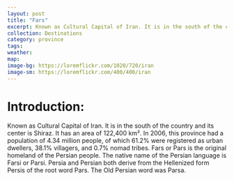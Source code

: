 ```yaml
---
layout: post
title: "Fars"
excerpt: Known as Cultural Capital of Iran. It is in the south of the country and its center is Shiraz.
collection: Destinations
category: province
tags:
weather:
map:
image-bg: https://loremflickr.com/1020/720/iran
image-sm: https://loremflickr.com/400/400/iran
---
```

# **Introduction:**

Known as Cultural Capital of Iran. It is in the south of the country and its center is Shiraz. It has an area of 122,400 km². In 2006, this province had a population of 4.34 million people, of which 61.2% were registered as urban dwellers, 38.1% villagers, and 0.7% nomad tribes. Fars or Pars is the original homeland of the Persian people. The native name of the Persian language is Farsi or Parsi. Persia and Persian both derive from the Hellenized form Persis of the root word Pars. The Old Persian word was Parsa.